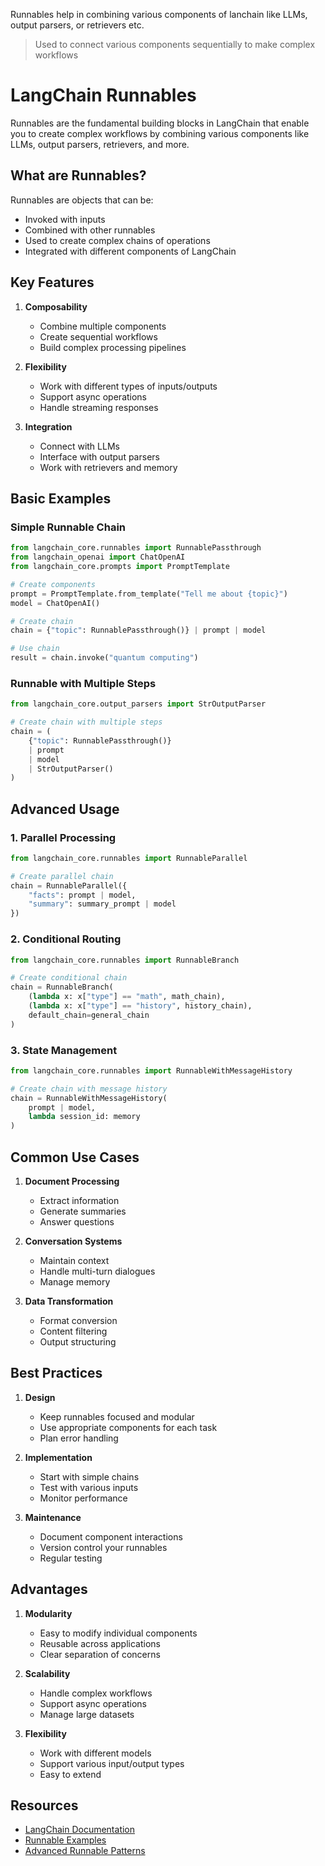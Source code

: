 Runnables help in combining various components of lanchain like LLMs, output parsers, or retrievers etc.
> Used to connect various components sequentially to make complex workflows
# LangChain Runnables

Runnables are the fundamental building blocks in LangChain that enable you to create complex workflows by combining various components like LLMs, output parsers, retrievers, and more.

## What are Runnables?

Runnables are objects that can be:
- Invoked with inputs
- Combined with other runnables
- Used to create complex chains of operations
- Integrated with different components of LangChain

## Key Features

1. **Composability**
   - Combine multiple components
   - Create sequential workflows
   - Build complex processing pipelines

2. **Flexibility**
   - Work with different types of inputs/outputs
   - Support async operations
   - Handle streaming responses

3. **Integration**
   - Connect with LLMs
   - Interface with output parsers
   - Work with retrievers and memory

## Basic Examples

### Simple Runnable Chain
```python
from langchain_core.runnables import RunnablePassthrough
from langchain_openai import ChatOpenAI
from langchain_core.prompts import PromptTemplate

# Create components
prompt = PromptTemplate.from_template("Tell me about {topic}")
model = ChatOpenAI()

# Create chain
chain = {"topic": RunnablePassthrough()} | prompt | model

# Use chain
result = chain.invoke("quantum computing")
```

### Runnable with Multiple Steps
```python
from langchain_core.output_parsers import StrOutputParser

# Create chain with multiple steps
chain = (
    {"topic": RunnablePassthrough()} 
    | prompt 
    | model 
    | StrOutputParser()
)
```

## Advanced Usage

### 1. Parallel Processing
```python
from langchain_core.runnables import RunnableParallel

# Create parallel chain
chain = RunnableParallel({
    "facts": prompt | model,
    "summary": summary_prompt | model
})
```

### 2. Conditional Routing
```python
from langchain_core.runnables import RunnableBranch

# Create conditional chain
chain = RunnableBranch(
    (lambda x: x["type"] == "math", math_chain),
    (lambda x: x["type"] == "history", history_chain),
    default_chain=general_chain
)
```

### 3. State Management
```python
from langchain_core.runnables import RunnableWithMessageHistory

# Create chain with message history
chain = RunnableWithMessageHistory(
    prompt | model,
    lambda session_id: memory
)
```

## Common Use Cases

1. **Document Processing**
   - Extract information
   - Generate summaries
   - Answer questions

2. **Conversation Systems**
   - Maintain context
   - Handle multi-turn dialogues
   - Manage memory

3. **Data Transformation**
   - Format conversion
   - Content filtering
   - Output structuring

## Best Practices

1. **Design**
   - Keep runnables focused and modular
   - Use appropriate components for each task
   - Plan error handling

2. **Implementation**
   - Start with simple chains
   - Test with various inputs
   - Monitor performance

3. **Maintenance**
   - Document component interactions
   - Version control your runnables
   - Regular testing

## Advantages

1. **Modularity**
   - Easy to modify individual components
   - Reusable across applications
   - Clear separation of concerns

2. **Scalability**
   - Handle complex workflows
   - Support async operations
   - Manage large datasets

3. **Flexibility**
   - Work with different models
   - Support various input/output types
   - Easy to extend

## Resources

- [LangChain Documentation](https://python.langchain.com/docs/modules/runnables/)
- [Runnable Examples](https://python.langchain.com/docs/modules/runnables/examples/)
- [Advanced Runnable Patterns](https://python.langchain.com/docs/modules/runnables/advanced/)
